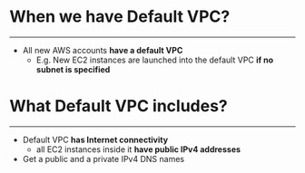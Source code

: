 # When we have Default VPC?
---

* All new AWS accounts **have a default VPC** 
	* E.g. New EC2 instances are launched into the default VPC **if no subnet is specified**

# What Default VPC includes?
---

* Default VPC **has Internet connectivity** 
	* all EC2 instances inside it **have public IPv4 addresses**
* Get a public and a private IPv4 DNS names